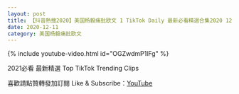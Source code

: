 ```yaml
---
layout: post
title: 【抖音熱搜2020】美国杨毅痛批欧文 1 TikTok Daily 最新必看精選合集2020 12 11
date: 2020-12-11
category: 美国杨毅痛批欧文
---
```


{% include youtube-video.html id="OGZwdmP1lFg" %}

2021必看 最新精選 Top TikTok Trending Clips

喜歡請點贊轉發加訂閱 Like & Subscribe：[YouTube](https://www.youtube.com/channel/UCAoR7VcanIPd04uEq_GIylA/videos)

